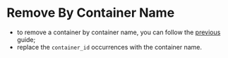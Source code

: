 # Remove By Container Name

- to remove a container by container name, you can follow the [previous](../by-id/by_id.md) guide;
- replace the `container_id` occurrences with the container name.
